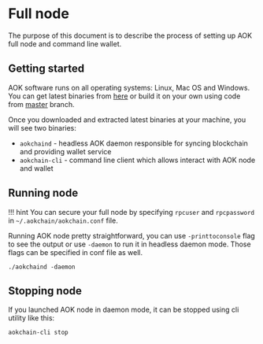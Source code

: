 # Full node

The purpose of this document is to describe the process of setting up AOK full node and command line wallet.

## Getting started

AOK software runs on all operating systems: Linux, Mac OS and Windows. You can get latest binaries from [here](github.com/AokChain/AokChain/releases/latest) or build it on your own using code from [master](https://github.com/AokChain/AokChain/tree/master) branch.

Once you downloaded and extracted latest binaries at your machine, you will see two binaries:

 - `aokchaind` - headless AOK daemon responsible for syncing blockchain and providing wallet service
 - `aokchain-cli` - command line client which allows interact with AOK node and wallet

## Running node

!!! hint
    You can secure your full node by specifying `rpcuser` and `rpcpassword` in `~/.aokchain/aokchain.conf` file.

Running AOK node pretty straightforward, you can use `-printtoconsole` flag to see the output or use `-daemon` to run it in headless daemon mode. Those flags can be specified in conf file as well.

```
./aokchaind -daemon
```

## Stopping node

If you launched AOK node in daemon mode, it can be stopped using cli utility like this:

```
aokchain-cli stop
```